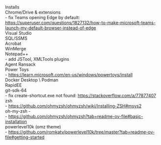 Installs  
	Chrome/Drive & extensions  
		- fix Teams opening Edge by default: https://superuser.com/questions/1827132/how-to-make-microsoft-teams-launch-my-default-browser-instead-of-edge  
	Visual Studio  
  SQL/SSMS  
  Acrobat  
	WinMerge  
	Notepad++  
    - add JSTool, XMLTools plugins  
	Agent Ransack  
	Power Toys  
		- https://learn.microsoft.com/en-us/windows/powertoys/install  
	Docker Desktop \ Podman  
	RapidEE  
	git-sdk-64  
    - fix create-shortcut.exe not found: https://stackoverflow.com/a/77877407  
	zsh  
		- https://github.com/ohmyzsh/ohmyzsh/wiki/Installing-ZSH#msys2  
	oh-my-zsh -  
		- https://github.com/ohmyzsh/ohmyzsh?tab=readme-ov-file#basic-installation  
	powerlevel10k (omz theme)  
		- https://github.com/romkatv/powerlevel10k/tree/master?tab=readme-ov-file#getting-started  
